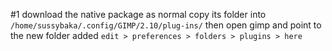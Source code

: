 #1
download the native package as normal
copy its folder into
`/home/sussybaka/.config/GIMP/2.10/plug-ins/`
then open gimp and point to the new folder added
`edit > preferences > folders > plugins > here`